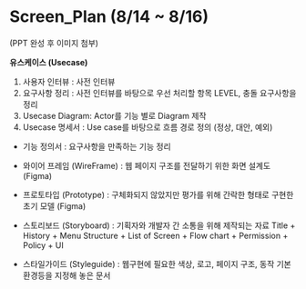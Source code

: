# Screen_Plan (8/14 ~ 8/16)
(PPT 완성 후 이미지 첨부)

**유스케이스 (Usecase)**
 1. 사용자 인터뷰 : 사전 인터뷰
 2. 요구사항 정리 : 사전 인터뷰를 바탕으로 우선 처리할 항목 LEVEL, 충돌 요구사항을 정리
 3. Usecase Diagram: Actor를 기능 별로 Diagram 제작
 4. Usecase 명세서 : Use case를 바탕으로 흐름 경로 정의 (정상, 대안, 예외)

* 기능 정의서 : 요구사항을 만족하는 기능 정리
 
* 와이어 프레임 (WireFrame) : 웹 페이지 구조를 전달하기 위한 화면 설계도 (Figma)

* 프로토타입 (Prototype) : 구체화되지 않았지만 평가를 위해 간락한 형태로 구현한 초기 모델 (Figma)

* 스토리보드 (Storyboard) : 기획자와 개발자 간 소통을 위해 제작되는 자료
  Title + History + Menu Structure + List of Screen + Flow chart + Permission + Policy + UI 

* 스타일가이드 (Styleguide) : 웹구현에 필요한 색상, 로고, 페이지 구조, 동작 기본 환경등을 지정해 놓은 문서
